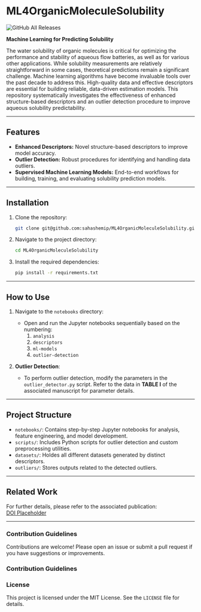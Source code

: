# ML4OrganicMoleculeSolubility


![GitHub All Releases](https://img.shields.io/github/downloads/sahashemip/ML4OrganicMoleculeSolubility/total)

**Machine Learning for Predicting Solubility**

The water solubility of organic molecules is critical for optimizing the performance and stability of aqueous flow batteries, as well as for various other applications. While solubility measurements are relatively straightforward in some cases, theoretical predictions remain a significant challenge. Machine learning algorithms have become invaluable tools over the past decade to address this. High-quality data and effective descriptors are essential for building reliable, data-driven estimation models. This repository systematically investigates the effectiveness of enhanced structure-based descriptors and an outlier detection procedure to improve aqueous solubility predictability.

---

## Features
- **Enhanced Descriptors:** Novel structure-based descriptors to improve model accuracy.
- **Outlier Detection:** Robust procedures for identifying and handling data outliers.
- **Supervised Machine Learning Models:** End-to-end workflows for building, training, and evaluating solubility prediction models.

---

## Installation

1. Clone the repository:
   ```bash
   git clone git@github.com:sahashemip/ML4OrganicMoleculeSolubility.git
   ```
2. Navigate to the project directory:
   ```bash
   cd ML4OrganicMoleculeSolubility
   ```
3. Install the required dependencies:
   ```bash
   pip install -r requirements.txt
   ```
---

## How to Use

1. Navigate to the `notebooks` directory:
   - Open and run the Jupyter notebooks sequentially based on the numbering:
     1. `analysis`
     2. `descriptors`
     3. `ml-models`
     4. `outlier-detection`

2. **Outlier Detection**:
   - To perform outlier detection, modify the parameters in the `outlier_detector.py` script. Refer to the data in **TABLE I** of the associated manuscript for parameter details.

---

## Project Structure
- `notebooks/`: Contains step-by-step Jupyter notebooks for analysis, feature engineering, and model development.
- `scripts/`: Includes Python scripts for outlier detection and custom preprocessing utilities.
- `datasets/`: Holdes all different datasets generated by distinct descriptors.
- `outliers/`: Stores outputs related to the detected outliers.

---

## Related Work
For further details, please refer to the associated publication:  
[DOI Placeholder]()

---

### Contribution Guidelines
Contributions are welcome! Please open an issue or submit a pull request if you have suggestions or improvements.
### Contribution Guidelines

### License
This project is licensed under the MIT License. See the `LICENSE` file for details.
